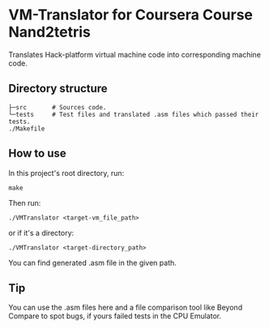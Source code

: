 # VM-Translator for Coursera Course Nand2tetris

Translates Hack-platform virtual machine code into corresponding machine code.

## Directory structure

```shell
├─src		# Sources code.
└─tests		# Test files and translated .asm files which passed their tests.
./Makefile
```

## How to use

In this project's root directory, run:

```shell
make
```

Then run:

```shell
./VMTranslator <target-vm_file_path>
```

or if it's a directory:

```shell
./VMTranslator <target-directory_path>
```

You can find generated .asm file in the given path.

## Tip

You can use the .asm files here and a file comparison tool like Beyond Compare to spot bugs, if yours failed tests in the CPU Emulator.

